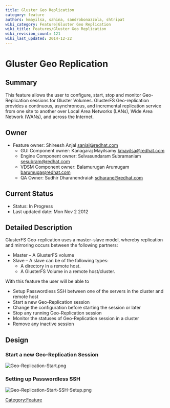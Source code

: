 ```yaml
---
title: Gluster Geo Replication
category: feature
authors: kmayilsa, sahina, sandrobonazzola, shtripat
wiki_category: Feature|Gluster Geo Replication
wiki_title: Features/Gluster Geo Replication
wiki_revision_count: 121
wiki_last_updated: 2014-12-22
---
```


# Gluster Geo Replication

## Summary

This feature allows the user to configure, start, stop and monitor Geo-Replication sessions for Gluster Volumes. GlusterFS Geo-replication provides a continuous, asynchronous, and incremental replication service from one site to another over Local Area Networks (LANs), Wide Area Network (WANs), and across the Internet.

## Owner

*   Feature owner: Shireesh Anjal <sanjal@redhat.com>
    -   GUI Component owner: Kanagaraj Mayilsamy <kmayilsa@redhat.com>
    -   Engine Component owner: Selvasundaram Subramaniam <sesubram@redhat.com>
    -   VDSM Component owner: Balamurugan Arumugam <barumuga@redhat.com>
    -   QA Owner: Sudhir Dharanendraiah <sdharane@redhat.com>

## Current Status

*   Status: In Progress
*   Last updated date: Mon Nov 2 2012

## Detailed Description

GlusterFS Geo-replication uses a master–slave model, whereby replication and mirroring occurs between the following partners:

*   Master – A GlusterFS volume
*   Slave – A slave can be of the following types:
    -   A directory in a remote host.
    -   A GlusterFS Volume in a remote host/cluster.

With this feature the user will be able to

*   Setup Passwordless SSH between one of the servers in the cluster and remote host
*   Start a new Geo-Replication session
*   Change the configuration before starting the session or later
*   Stop any running Geo-Replication session
*   Monitor the statuses of Geo-Replication session in a cluster
*   Remove any inactive session

## Design

### Start a new Geo-Replication Session

![](Geo-Replication-Start.png "Geo-Replication-Start.png")

### Setting up Passwordless SSH

![](Geo-Replication-Start-SSH-Setup.png "Geo-Replication-Start-SSH-Setup.png")

<Category:Feature>
